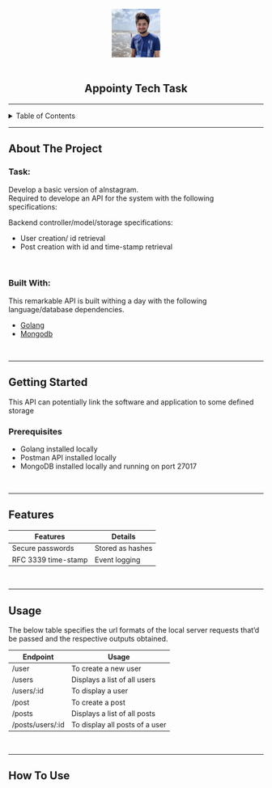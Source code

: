<div id="top"></div>

<!-- PROJECT LOGO -->
<br />
<div align="center">
  <a href="https://www.linkedin.com/in/bhavyansh-jain/">
    <img src="images/me.jpg" alt="Logo" width="96" height="96">
  </a>
  <br/>
  <br/>

  <h2 align="center"> <strong> Appointy Tech Task </strong> </h2>

</div>

<hr/>


<!-- TABLE OF CONTENTS -->
<details>
  <summary>Table of Contents</summary>
  <ol>
    <li>
      <a href="#getting-started">Getting Started</a>
      <ul>
        <li><a href="#prerequisites">Prerequisites</a></li>
        <li><a href="#installation">Installation</a></li>
      </ul>
    </li>
    <li><a href="#usage">Usage</a></li>
  </ol>
</details>

<hr/>

<!-- ABOUT THE PROJECT -->
## About The Project

### Task:

Develop a basic version of aInstagram.
<br/>
Required to develope an API for the system with the following specifications:

Backend controller/model/storage specifications:
- User creation/ id retrieval 
- Post creation with id and time-stamp retrieval 
  
<br/>

### Built With:

This remarkable API is built withing a day with the following language/database dependencies.

- [Golang](https://golang.org/)
- [Mongodb](https://www.mongodb.com/)

<br/>
<hr/>

<!-- GETTING STARTED -->
## Getting Started

This API can potentially link the software and application to some defined storage

### Prerequisites

- Golang installed locally
- Postman API installed locally
- MongoDB installed locally and running on port 27017

<br/>
<hr/>

<!-- USAGE -->
## Features
Features  | Details
------------ | -------------
Secure passwords |  Stored as hashes
RFC 3339 time-stamp |  Event logging

<br/>
<hr/>

<!-- USAGE -->
## Usage
The below table specifies the url formats of the local server requests that’d be passed and the respective outputs obtained.

Endpoint | Usage
------------ | -------------
/user |  To create a new user
/users |  Displays a list of all users
/users/:id | To display a user
/post | To create a post
/posts | Displays a list of all posts
/posts/users/:id | To display all posts of a user

<br/>
<hr/>


<!-- HOW TO USE -->
## How To Use

